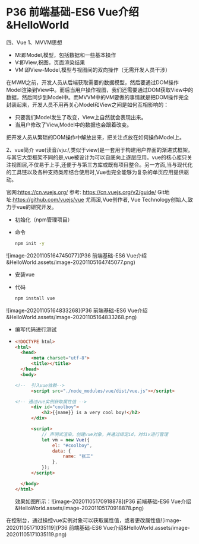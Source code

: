 # P36 前端基础-ES6 Vue介绍&HelloWorld

四、Vue
1、MVVM思想

- M:即Model,模型，包括数据和一些基本操作
- V:即View,祝图，页面渲染结果
- VM:即View-Model,模型与视图间的双向操作（无需开发人员干涉）

在MWM之前，开发人员从后端获取需要的数据模型，然后要通过DOM操作Model渲染到View中。而后当用户操作视图，我们还需要通过DOM获取View中的数据，然后同步到Model中。而MVVM中的VM要做的事情就是把DOM操作完全封装起来，开发人员不用再关心Model和View之间是如何互相影响的：

- 只要我们Model发生了改变，View上自然就会表现出来。
- 当用户修改了View,Model中的数据也会跟着改变。

把开发人员从繁琐的DOM操作中解放出来，把关注点放在如何操作Model上。

2、vue简介
vue(读音/vju:/,类似于view)是一套用于构建用户界面的渐进式框架。与其它大型框架不同的是,vue被设计为可以自底向上逐层应用。vue的核心库只关注视图层,不仅易于上手,还便于与第三方库或既有项目整合。另一方面,当与现代化的工具链以及各种支持类库结合使用时,Vue也完全能够为复杂的单页应用提供驱动。

官网:https://cn.vuejs.org/
参考: https://cn.vuejs.org/v2/guide/
Git地址:https://github.com/vuejs/vue
尤雨溪,Vue创作者, Vue Technology创始人,致力于vue的研究开发。

- 初始化（npm管理项目）

- 命令

  ```bash
  npm init -y
  ```

![image-20201105164745077](P36 前端基础-ES6 Vue介绍&HelloWorld.assets/image-20201105164745077.png)



- 安装vue

- 代码

  ```bash
  npm install vue	
  ```

![image-20201105164833268](P36 前端基础-ES6 Vue介绍&HelloWorld.assets/image-20201105164833268.png)

- 编写代码进行测试

- ```html
  <!DOCTYPE html>
  <html>
  	<head>
  		<meta charset="utf-8">
  		<title></title>
  	</head>
  	<body>
  
  <!--  引入vue依赖-->
  		<script src="./node_modules/vue/dist/vue.js"></script>
  
  <!-- 通过vue实例获取属性值 -->
  		<div id="coolboy">
  			<h2>{{name}} is a very cool boy!</h2>
  		</div>
  
  		<script>
  			// 声明式渲染，创建vue对象，并通过绑定id，对div进行管理
  			let vm = new Vue({
  				el: "#coolboy",
  				data: {
  					name: "张三"
  				},
  			});
  		</script>
  
  	</body>
  </html>
  
  ```

  效果如图所示：![image-20201105170918878](P36 前端基础-ES6 Vue介绍&HelloWorld.assets/image-20201105170918878.png)

在控制台，通过操控vue实例对象可以获取属性值，或者更改属性值![image-20201105171035119](P36 前端基础-ES6 Vue介绍&HelloWorld.assets/image-20201105171035119.png)